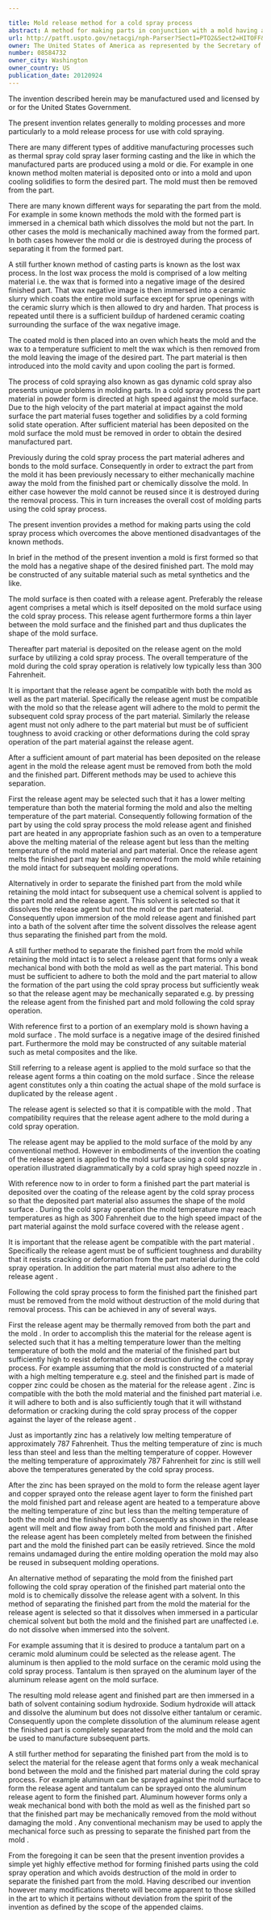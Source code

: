 ```yaml
---

title: Mold release method for a cold spray process
abstract: A method for making parts in conjunction with a mold having a negative shape of the part. The mold is coated with a release agent and thereafter the part material is deposited on the release agent in the mold by gas dynamic cold spray. Thereafter, the release agent is separated from both the mold and the part either thermally, chemically, or mechanically.
url: http://patft.uspto.gov/netacgi/nph-Parser?Sect1=PTO2&Sect2=HITOFF&p=1&u=%2Fnetahtml%2FPTO%2Fsearch-adv.htm&r=1&f=G&l=50&d=PALL&S1=08584732&OS=08584732&RS=08584732
owner: The United States of America as represented by the Secretary of the Army
number: 08584732
owner_city: Washington
owner_country: US
publication_date: 20120924
---
```

The invention described herein may be manufactured used and licensed by or for the United States Government.

The present invention relates generally to molding processes and more particularly to a mold release process for use with cold spraying.

There are many different types of additive manufacturing processes such as thermal spray cold spray laser forming casting and the like in which the manufactured parts are produced using a mold or die. For example in one known method molten material is deposited onto or into a mold and upon cooling solidifies to form the desired part. The mold must then be removed from the part.

There are many known different ways for separating the part from the mold. For example in some known methods the mold with the formed part is immersed in a chemical bath which dissolves the mold but not the part. In other cases the mold is mechanically machined away from the formed part. In both cases however the mold or die is destroyed during the process of separating it from the formed part.

A still further known method of casting parts is known as the lost wax process. In the lost wax process the mold is comprised of a low melting material i.e. the wax that is formed into a negative image of the desired finished part. That wax negative image is then immersed into a ceramic slurry which coats the entire mold surface except for sprue openings with the ceramic slurry which is then allowed to dry and harden. That process is repeated until there is a sufficient buildup of hardened ceramic coating surrounding the surface of the wax negative image.

The coated mold is then placed into an oven which heats the mold and the wax to a temperature sufficient to melt the wax which is then removed from the mold leaving the image of the desired part. The part material is then introduced into the mold cavity and upon cooling the part is formed.

The process of cold spraying also known as gas dynamic cold spray also presents unique problems in molding parts. In a cold spray process the part material in powder form is directed at high speed against the mold surface. Due to the high velocity of the part material at impact against the mold surface the part material fuses together and solidifies by a cold forming solid state operation. After sufficient material has been deposited on the mold surface the mold must be removed in order to obtain the desired manufactured part.

Previously during the cold spray process the part material adheres and bonds to the mold surface. Consequently in order to extract the part from the mold it has been previously necessary to either mechanically machine away the mold from the finished part or chemically dissolve the mold. In either case however the mold cannot be reused since it is destroyed during the removal process. This in turn increases the overall cost of molding parts using the cold spray process.

The present invention provides a method for making parts using the cold spray process which overcomes the above mentioned disadvantages of the known methods.

In brief in the method of the present invention a mold is first formed so that the mold has a negative shape of the desired finished part. The mold may be constructed of any suitable material such as metal synthetics and the like.

The mold surface is then coated with a release agent. Preferably the release agent comprises a metal which is itself deposited on the mold surface using the cold spray process. This release agent furthermore forms a thin layer between the mold surface and the finished part and thus duplicates the shape of the mold surface.

Thereafter part material is deposited on the release agent on the mold surface by utilizing a cold spray process. The overall temperature of the mold during the cold spray operation is relatively low typically less than 300 Fahrenheit.

It is important that the release agent be compatible with both the mold as well as the part material. Specifically the release agent must be compatible with the mold so that the release agent will adhere to the mold to permit the subsequent cold spray process of the part material. Similarly the release agent must not only adhere to the part material but must be of sufficient toughness to avoid cracking or other deformations during the cold spray operation of the part material against the release agent.

After a sufficient amount of part material has been deposited on the release agent in the mold the release agent must be removed from both the mold and the finished part. Different methods may be used to achieve this separation.

First the release agent may be selected such that it has a lower melting temperature than both the material forming the mold and also the melting temperature of the part material. Consequently following formation of the part by using the cold spray process the mold release agent and finished part are heated in any appropriate fashion such as an oven to a temperature above the melting material of the release agent but less than the melting temperature of the mold material and part material. Once the release agent melts the finished part may be easily removed from the mold while retaining the mold intact for subsequent molding operations.

Alternatively in order to separate the finished part from the mold while retaining the mold intact for subsequent use a chemical solvent is applied to the part mold and the release agent. This solvent is selected so that it dissolves the release agent but not the mold or the part material. Consequently upon immersion of the mold release agent and finished part into a bath of the solvent after time the solvent dissolves the release agent thus separating the finished part from the mold.

A still further method to separate the finished part from the mold while retaining the mold intact is to select a release agent that forms only a weak mechanical bond with both the mold as well as the part material. This bond must be sufficient to adhere to both the mold and the part material to allow the formation of the part using the cold spray process but sufficiently weak so that the release agent may be mechanically separated e.g. by pressing the release agent from the finished part and mold following the cold spray operation.

With reference first to a portion of an exemplary mold is shown having a mold surface . The mold surface is a negative image of the desired finished part. Furthermore the mold may be constructed of any suitable material such as metal composites and the like.

Still referring to a release agent is applied to the mold surface so that the release agent forms a thin coating on the mold surface . Since the release agent constitutes only a thin coating the actual shape of the mold surface is duplicated by the release agent .

The release agent is selected so that it is compatible with the mold . That compatibility requires that the release agent adhere to the mold during a cold spray operation.

The release agent may be applied to the mold surface of the mold by any conventional method. However in embodiments of the invention the coating of the release agent is applied to the mold surface using a cold spray operation illustrated diagrammatically by a cold spray high speed nozzle in .

With reference now to in order to form a finished part the part material is deposited over the coating of the release agent by the cold spray process so that the deposited part material also assumes the shape of the mold surface . During the cold spray operation the mold temperature may reach temperatures as high as 300 Fahrenheit due to the high speed impact of the part material against the mold surface covered with the release agent .

It is important that the release agent be compatible with the part material . Specifically the release agent must be of sufficient toughness and durability that it resists cracking or deformation from the part material during the cold spray operation. In addition the part material must also adhere to the release agent .

Following the cold spray process to form the finished part the finished part must be removed from the mold without destruction of the mold during that removal process. This can be achieved in any of several ways.

First the release agent may be thermally removed from both the part and the mold . In order to accomplish this the material for the release agent is selected such that it has a melting temperature lower than the melting temperature of both the mold and the material of the finished part but sufficiently high to resist deformation or destruction during the cold spray process. For example assuming that the mold is constructed of a material with a high melting temperature e.g. steel and the finished part is made of copper zinc could be chosen as the material for the release agent . Zinc is compatible with the both the mold material and the finished part material i.e. it will adhere to both and is also sufficiently tough that it will withstand deformation or cracking during the cold spray process of the copper against the layer of the release agent .

Just as importantly zinc has a relatively low melting temperature of approximately 787 Fahrenheit. Thus the melting temperature of zinc is much less than steel and less than the melting temperature of copper. However the melting temperature of approximately 787 Fahrenheit for zinc is still well above the temperatures generated by the cold spray process.

After the zinc has been sprayed on the mold to form the release agent layer and copper sprayed onto the release agent layer to form the finished part the mold finished part and release agent are heated to a temperature above the melting temperature of zinc but less than the melting temperature of both the mold and the finished part . Consequently as shown in the release agent will melt and flow away from both the mold and finished part . After the release agent has been completely melted from between the finished part and the mold the finished part can be easily retrieved. Since the mold remains undamaged during the entire molding operation the mold may also be reused in subsequent molding operations.

An alternative method of separating the mold from the finished part following the cold spray operation of the finished part material onto the mold is to chemically dissolve the release agent with a solvent. In this method of separating the finished part from the mold the material for the release agent is selected so that it dissolves when immersed in a particular chemical solvent but both the mold and the finished part are unaffected i.e. do not dissolve when immersed into the solvent.

For example assuming that it is desired to produce a tantalum part on a ceramic mold aluminum could be selected as the release agent. The aluminum is then applied to the mold surface on the ceramic mold using the cold spray process. Tantalum is then sprayed on the aluminum layer of the aluminum release agent on the mold surface.

The resulting mold release agent and finished part are then immersed in a bath of solvent containing sodium hydroxide. Sodium hydroxide will attack and dissolve the aluminum but does not dissolve either tantalum or ceramic. Consequently upon the complete dissolution of the aluminum release agent the finished part is completely separated from the mold and the mold can be used to manufacture subsequent parts.

A still further method for separating the finished part from the mold is to select the material for the release agent that forms only a weak mechanical bond between the mold and the finished part material during the cold spray process. For example aluminum can be sprayed against the mold surface to form the release agent and tantalum can be sprayed onto the aluminum release agent to form the finished part. Aluminum however forms only a weak mechanical bond with both the mold as well as the finished part so that the finished part may be mechanically removed from the mold without damaging the mold . Any conventional mechanism may be used to apply the mechanical force such as pressing to separate the finished part from the mold .

From the foregoing it can be seen that the present invention provides a simple yet highly effective method for forming finished parts using the cold spray operation and which avoids destruction of the mold in order to separate the finished part from the mold. Having described our invention however many modifications thereto will become apparent to those skilled in the art to which it pertains without deviation from the spirit of the invention as defined by the scope of the appended claims.

